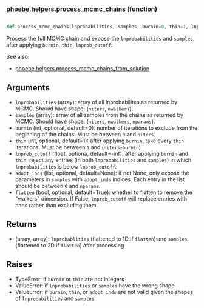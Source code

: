 ### [phoebe](phoebe.md).[helpers](phoebe.helpers.md).process_mcmc_chains (function)


```py

def process_mcmc_chains(lnprobabilities, samples, burnin=0, thin=1, lnprob_cutoff=-inf, adopt_inds=None, flatten=True)

```



Process the full MCMC chain and expose the `lnprobabilities` and `samples`
after applying `burnin`, `thin`, `lnprob_cutoff`.

See also:
* [phoebe.helpers.process_mcmc_chains_from_solution](phoebe.helpers.process_mcmc_chains_from_solution.md)

Arguments
-------------
* `lnprobabilities` (array): array of all lnprobabilites as returned by MCMC.
    Should have shape: (`niters`, `nwalkers`).
* `samples` (array): array of all samples from the chains as returned by MCMC.
    Should have shape: (`niters`, `nwalkers`, `nparams`).
* `burnin` (int, optional, default=0): number of iterations to exclude from
    the beginning of the chains.  Must be between `0` and `niters`.
* `thin` (int, optional, default=1): after applying `burnin`, take every
    `thin` iterations.  Must be between `1` and (`niters`-`burnin`)
* `lnprob_cutoff` (float, optiona, default=-inf): after applying `burnin`
    and `thin`, reject any entries (in both `lnprobabilities` and `samples`)
    in which `lnprobabilities` is below `lnprob_cutoff`.
* `adopt_inds` (list, optional, default=None): if not None, only expose
    the parameters in `samples` with `adopt_inds` indices.  Each entry
    in the list should be between `0` and `nparams`.
* `flatten` (bool, optional, default=True): whether to flatten to remove
    the "walkers" dimension.  If False, `lnprob_cutoff` will replace entries
    with nans rather than excluding them.

Returns
-----------
* (array, array): `lnprobablities` (flattened to 1D if `flatten`) and `samples`
    (flattened to 2D if `flatten`) after processing

Raises
------------
* TypeError: if `burnin` or `thin` are not integers
* ValueError: if `lnprobabilities` or `samples` have the wrong shape
* ValueError: if `burnin`, `thin`, or `adopt_inds` are not valid given
    the shapes of `lnprobabilities` and `samples`.

